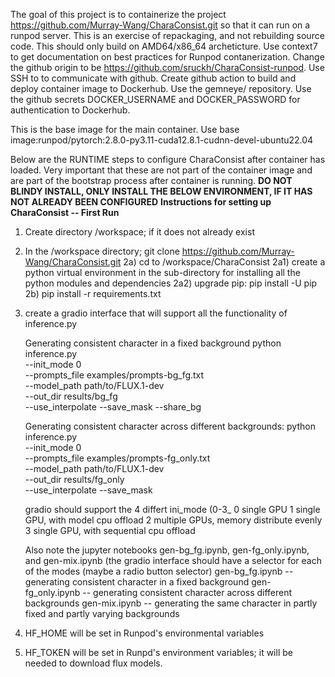 The goal of this project is to containerize the project https://github.com/Murray-Wang/CharaConsist.git so that it can run on a runpod server.  This is an exercise of repackaging, and not rebuilding source code.  This should only build on AMD64/x86_64 archeticture.
Use context7 to get documentation on best practices for Runpod contanerization. 
Change the github origin to be https://github.com/sruckh/CharaConsist-runpod.
Use SSH to to communicate with github.
Create github action to build and deploy container image to Dockerhub.  Use the gemneye/ repository.  Use the github secrets DOCKER_USERNAME and DOCKER_PASSWORD for authentication to Dockerhub.

This is the base image for the main container.
Use base image:runpod/pytorch:2.8.0-py3.11-cuda12.8.1-cudnn-devel-ubuntu22.04
 
Below are the RUNTIME steps to configure CharaConsist after container has loaded.  Very important that these are not part of the container image and are part of the bootstrap process after container is running.
**DO NOT BLINDY INSTALL, ONLY INSTALL THE BELOW ENVIRONMENT, IF IT HAS NOT ALREADY BEEN CONFIGURED**
**Instructions for setting up CharaConsist -- First Run**

  1) Create directory /workspace; if it does not already exist
  2) In the /workspace directory; git clone https://github.com/Murray-Wang/CharaConsist.git
 2a) cd to /workspace/CharaConsist
2a1) create a python virtual environment in the sub-directory for installing all the python modules and dependencies
2a2) upgrade pip:  pip install -U pip
 2b) pip install -r requirements.txt
  3) create a gradio interface that will support all the functionality of inference.py
  
      Generating consistent character in a fixed background
      python inference.py \
        --init_mode 0 \
        --prompts_file examples/prompts-bg_fg.txt \
        --model_path path/to/FLUX.1-dev \
        --out_dir results/bg_fg \
        --use_interpolate --save_mask --share_bg
        
      Generating consistent character across different backgrounds:
      python inference.py \
        --init_mode 0 \
        --prompts_file examples/prompts-fg_only.txt \
        --model_path path/to/FLUX.1-dev \
        --out_dir results/fg_only \
        --use_interpolate --save_mask
        
      gradio should support the 4 differt ini_mode (0-3_
        0 single GPU
        1 single GPU, with model cpu offload
        2 multiple GPUs, memory distribute evenly
        3 single GPU, with sequential cpu offload
        
      Also note the jupyter notebooks gen-bg_fg.ipynb, gen-fg_only.ipynb, and gen-mix.ipynb (the gradio interface should have a selector for each of the modes (maybe a radio button selector)
        gen-bg_fg.ipynb -- generating consistent character in a fixed background
        gen-fg_only.ipynb -- generating consistent character across different backgrounds
        gen-mix.ipynb -- generating the same character in partly fixed and partly varying backgrounds
        
  5) HF_HOME will be set in Runpod's environmental variables
  6) HF_TOKEN will be set in Runpd's environment variables; it will be needed to download flux models.
